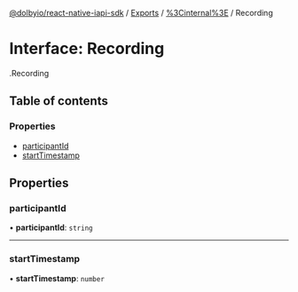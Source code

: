 [@dolbyio/react-native-iapi-sdk](../README.md) / [Exports](../modules.md) / [%3Cinternal%3E](../modules/_internal_.md) / Recording

# Interface: Recording

[<internal>](../modules/_internal_.md).Recording

## Table of contents

### Properties

- [participantId](_internal_.Recording.md#participantid)
- [startTimestamp](_internal_.Recording.md#starttimestamp)

## Properties

### participantId

• **participantId**: `string`

___

### startTimestamp

• **startTimestamp**: `number`
